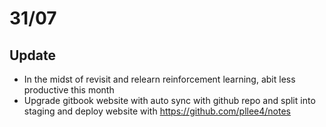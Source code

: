 # 31/07

## Update
- In the midst of revisit and relearn reinforcement learning, abit less productive this month
- Upgrade gitbook website with auto sync with github repo and split into staging and deploy website with https://github.com/pllee4/notes